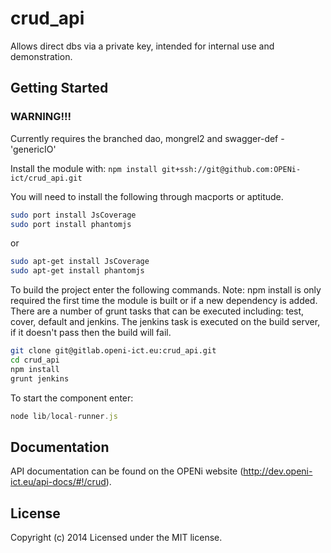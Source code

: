 # crud_api

Allows direct dbs via a private key, intended for internal use and demonstration.

## Getting Started

### WARNING!!!
Currently requires the branched dao, mongrel2 and swagger-def - 'genericIO'

Install the module with: `npm install git+ssh://git@github.com:OPENi-ict/crud_api.git`

You will need to install the following through macports or aptitude.

```bash
sudo port install JsCoverage
sudo port install phantomjs
```

or

```bash
sudo apt-get install JsCoverage
sudo apt-get install phantomjs
```

To build the project enter the following commands. Note: npm install is only required the first time the module is built or if a new dependency is added. There are a number of grunt tasks that can be executed including: test, cover, default and jenkins. The jenkins task is executed on the build server, if it doesn't pass then the build will fail.

```bash
git clone git@gitlab.openi-ict.eu:crud_api.git
cd crud_api
npm install
grunt jenkins
```

To start the component enter:

```javascript
node lib/local-runner.js
```

## Documentation

API documentation can be found on the OPENi website (http://dev.openi-ict.eu/api-docs/#!/crud).

## License
Copyright (c) 2014
Licensed under the MIT license.
